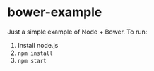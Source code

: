 # bower-example

Just a simple example of Node + Bower. To run:

1. Install node.js
2. `npm install`
3. `npm start`